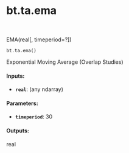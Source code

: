 <div itemscope itemtype="http://developers.google.com/ReferenceObject">
<meta itemprop="name" content="bt.ta.ema" />
<meta itemprop="path" content="Stable" />
</div>

# bt.ta.ema

<!-- Insert buttons and diff -->

<table class="tfo-notebook-buttons tfo-api nocontent" align="left">

</table>



EMA(real[, timeperiod=?])

<pre class="devsite-click-to-copy prettyprint lang-py tfo-signature-link">
<code>bt.ta.ema()
</code></pre>



<!-- Placeholder for "Used in" -->

Exponential Moving Average (Overlap Studies)

#### Inputs:


* <b>`real`</b>: (any ndarray)


#### Parameters:


* <b>`timeperiod`</b>: 30


#### Outputs:

real
